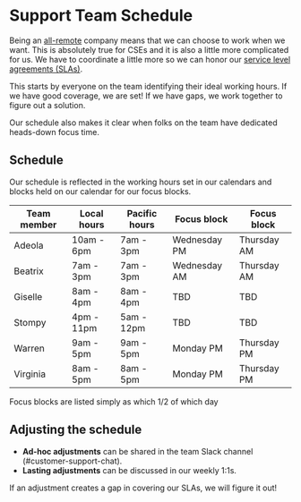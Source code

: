 # Support Team Schedule

Being an [all-remote](https://about.sourcegraph.com/company/remote) company means that we can choose to work when we want. This is absolutely true for CSEs and it is also a little more complicated for us. We have to coordinate a little more so we can honor our [service level agreements (SLAs)](https://about.sourcegraph.com/handbook/ce/support#our-service-level-agreements-slas). 

This starts by everyone on the team identifying their ideal working hours. If we have good coverage, we are set! If we have gaps, we work together to figure out a solution. 

Our schedule also makes it clear when folks on the team have dedicated heads-down focus time.

## Schedule
Our schedule is reflected in the working hours set in our calendars and blocks held on our calendar for our focus blocks.

|Team member|Local hours|Pacific hours|Focus block|Focus block
|---|---|---|---|---|
|Adeola|10am - 6pm|7am - 3pm|Wednesday PM|Thursday AM|
|Beatrix|7am - 3pm|7am - 3pm|Wednesday AM|Thursday AM|
|Giselle|8am - 4pm|8am - 4pm|TBD|TBD|
|Stompy|4pm - 11pm|5am - 12pm|TBD|TBD|
|Warren|9am - 5pm|9am - 5pm|Monday PM|Thursday PM|
|Virginia|8am - 5pm|8am - 5pm|Monday PM|Thursday PM|

Focus blocks are listed simply as which 1/2 of which day

## Adjusting the schedule
* **Ad-hoc adjustments** can be shared in the team Slack channel (#customer-support-chat).
* **Lasting adjustments** can be discussed in our weekly 1:1s. 

If an adjustment creates a gap in covering our SLAs, we will figure it out! 




